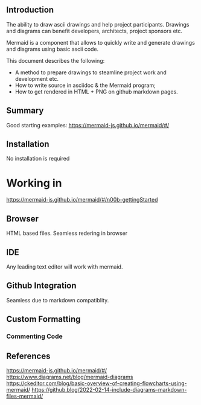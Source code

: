 ## Introduction

The ability to draw ascii drawings and help project participants. Drawings and diagrams can benefit developers, architects, project sponsors etc. 

Mermaid is a component that allows to quickly write and generate drawings and diagrams using basic ascii code. 

This document describes the following:
- A method to prepare drawings to steamline project work and development etc.
- How to write source in asciidoc & the Mermaid program; 
- How to get rendered in HTML + PNG on github markdown pages.

## Summary


Good starting examples:
https://mermaid-js.github.io/mermaid/#/

## Installation

No installation is required

# Working in

https://mermaid-js.github.io/mermaid/#/n00b-gettingStarted

## Browser

HTML based files. 
Seamless redering in browser

## IDE

Any leading text editor will work with mermaid.

## Github Integration

Seamless due to markdown compatiblity.

## Custom Formatting

### Commenting Code


## References

https://mermaid-js.github.io/mermaid/#/
https://www.diagrams.net/blog/mermaid-diagrams
https://ckeditor.com/blog/basic-overview-of-creating-flowcharts-using-mermaid/
https://github.blog/2022-02-14-include-diagrams-markdown-files-mermaid/
